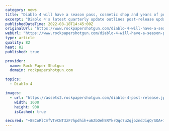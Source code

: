 ```yaml
---
category: news
title: "Diablo 4 will have a season pass, cosmetic shop and years of post-release content"
excerpt: "Diablo 4's latest quarterly update outlines post-release update plans, including season pass and cosmetic shop."
publishedDateTime: 2022-08-18T14:45:00Z
originalUrl: "https://www.rockpapershotgun.com/diablo-4-will-have-a-season-pass-cosmetic-shop-and-years-of-post-release-content"
webUrl: "https://www.rockpapershotgun.com/diablo-4-will-have-a-season-pass-cosmetic-shop-and-years-of-post-release-content"
type: article
quality: 82
heat: 82
published: true

provider:
  name: Rock Paper Shotgun
  domain: rockpapershotgun.com

topics:
  - Diablo 4

images:
  - url: "https://assets2.rockpapershotgun.com/diablo-4-post-release.jpg/BROK/thumbnail/1600x900/format/jpg/quality/80/diablo-4-post-release.jpg"
    width: 1600
    height: 900
    isCached: true

secured: "+8ECoRlCmfVTvCNT3zF7hpdhih+u6ZbOehBRYkrQqc7u2qjozndJiqO/SOA+1LIiHil2EnvtKp66e0/MQwf1mgUr0iMddav+hd0tWwwgLG7ZvL2JgRpBXtKcfo8gdCLdtQU7G+Lu+g/SKWcLL/x7hmIyjdT2puGks5vIl1zGT9l5O5IPkGaeYAXyJ6v2OmZJMdBaX7wzDESv5XBQKhhtVSD6PErrKG0kUBVMOGrniarqzt1kbZksbxBLepy4NHxKdoE2qj4elSE7+hVWib9p+Fu0cJzD1SyOQgpNt5HcvXtiHYEpsBEwrC8dh+eX8UN5s52Bw1cIujwh1f+PWoHJJHGxqkI038anJB+HvWHCgRQ=;vvTo59vgVChQ6icXdJqLGg=="
---
```


